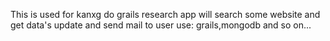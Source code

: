This is used for kanxg do grails research
app will search some website and get data's update and send mail to user
use: grails,mongodb and so on...
